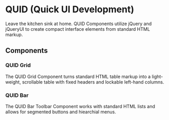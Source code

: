 QUID (Quick UI Development)
==================================

Leave the kitchen sink at home. QUID Components utilize jQuery and jQueryUI to create compact interface elements from standard HTML markup.

Components
----------------------------------

### QUID Grid

The QUID Grid Component turns standard HTML table markup into a light-weight, scrollable table with fixed headers and lockable left-hand columns.

### QUID Bar

The QUID Bar Toolbar Component works with standard HTML lists and allows for segmented buttons and hiearchial menus.
